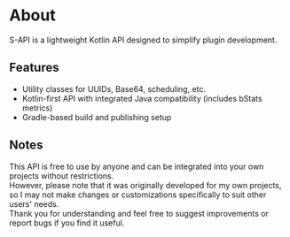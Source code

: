 # About
S-API is a lightweight Kotlin API designed to simplify plugin development.  

## Features
- Utility classes for UUIDs, Base64, scheduling, etc.
- Kotlin-first API with integrated Java compatibility (includes bStats metrics)
- Gradle-based build and publishing setup

## Notes
This API is free to use by anyone and can be integrated into your own projects without restrictions.<br>
However, please note that it was originally developed for my own projects, so I may not make changes or customizations specifically to suit other users' needs.<br>
Thank you for understanding and feel free to suggest improvements or report bugs if you find it useful.